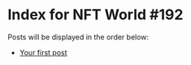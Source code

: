 # Index for NFT World #192
Posts will be displayed in the order below:

- [Your first post](./001-first.md)

